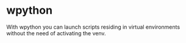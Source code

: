 wpython
=======

With wpython you can launch scripts residing in virtual environments without the need of activating the venv.
